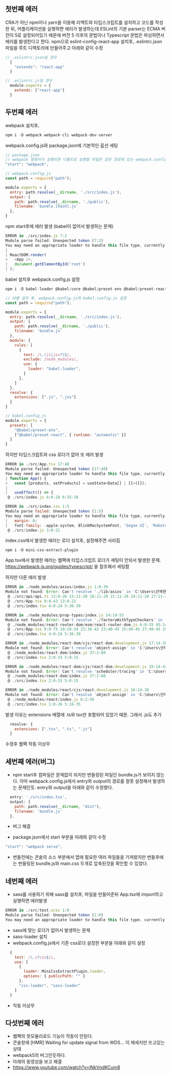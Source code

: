 ## 첫번째 에러
CRA가 아닌 npm이나 yarn을 이용해 리액트와 타입스크립트를 설치하고 코드를 작성한 뒤, 어플리케이션을 실행하면 에러가 발생하는데 ESLint의 기본 parser는 ECMA 버전이 5로 설정되어있기 때문에 버전 5 이후의 문법이나 Typescript 문법은 파싱하면서 에러를 발생한다고 한다. 
npm으로 eslint-config-react-app 설치후, .eslintrc.json 파일을 루트 디렉토리에 만들어주고 아래와 같이 수정
```js
// .eslintrc.json일 경우
  {
    "extends": "react-app"
  }

// .eslintrc.js일 경우
  module.exports = {
    extends: ["react-app"]
  }
```

## 두번째 에러
webpack 설치후,  
```js
npm i -D webpack webpack-cli webpack-dev-server
```
webpack.config.js와 package.json에 기본적인 옵션 세팅
```js
// package.json
// webpack 명령어가 실행되면 디폴트로 실행할 파일은 같은 경로에 있는 webpack.config.js에 내용을 가지고 빌드 된다.
"start": "webpack",

// webpack.config.js
const path = require("path");

module.exports = {
  entry: path.resolve(__dirname, './src/index.js'),
  output: {
    path: path.resolve(__dirname, './public'),
    filename: 'bundle.[hash].js'
  },
}
```

npm start후에 에러 발생 (babel이 없어서 발생하는 문제)
```js
ERROR in ./src/index.js 7:2
Module parse failed: Unexpected token (7:2)
You may need an appropriate loader to handle this file type, currently no loaders are configured to process this file. See https://webpack.js.org/concepts#loaders
|
| ReactDOM.render(
>   <App />,
|   document.getElementById('root')
| );
```

babel 설치후 webpack.config.js 설정
```js
npm i -D babel-loader @babel/core @babel/preset-env @babel/preset-react

// 바벨 설치 후, webpack.config.js와 babel.config.js 설정
const path = require("path");

module.exports = {
  entry: path.resolve(__dirname, './src/index.js'),
  output: {
    path: path.resolve(__dirname, './public'),
    filename: 'bundle.js'
  },
  module: {
    rules: [
      {
        test: /\.(js|jsx?)$/,
        exclude: /node_modules/,
        use: {
          loader: "babel-loader",
        }
      },
    ]
  },
  resolve: {
    extensions: [".js", ".jsx"]
  }
}

// babel.config.js
module.exports = {
  presets: [
    "@babel/preset-env",
    ["@babel/preset-react", { runtime: "automatic" }]
  ]
}
```

하지만 타입스크립트와 css 로더가 없어 또 에러 발생
```js
ERROR in ./src/App.tsx 17:48
Module parse failed: Unexpected token (17:48)
You may need an appropriate loader to handle this file type, currently no loaders are configured to process this file. See https://webpack.js.org/concepts#loaders|
| function App() {
>   const [products, setProducts] = useState<Data[] | []>([]);
|
|   useEffect(() => {
 @ ./src/index.js 4:0-28 6:35-38

ERROR in ./src/index.css 1:5
Module parse failed: Unexpected token (1:5)
You may need an appropriate loader to handle this file type, currently no loaders are configured to process this file. See https://webpack.js.org/concepts#loaders> body {
|   margin: 0;
|   font-family: -apple-system, BlinkMacSystemFont, 'Segoe UI', 'Roboto', 'Oxygen',
 @ ./src/index.js 3:0-21
```

index.css에서 발생한 에러는 로더 설치후, 설정해주면 사라짐
```
npm i -D mini-css-extract-plugin
```

App.tsx에서 발생한 에러는 웹팩에 타입스크립트 로더가 세팅이 안되서 발생한 문제. https://webpack.js.org/guides/typescript/ 을 참조해서 세팅함

하지만 다른 에러 발생

```js
ERROR in ./node_modules/axios/index.js 1:0-39
Module not found: Error: Can't resolve './lib/axios' in 'C:\Users\안재현\Documents\공부\test-project\react-config\node_modules\axios'
 @ ./src/api/api.ts 12:0-26 15:11-20 18:11-20 21:11-20 24:11-20 27:11-21
 @ ./src/App.tsx 8:0-43 13:8-22
 @ ./src/index.tsx 4:0-24 5:36-39

ERROR in ./node_modules/prop-types/index.js 14:19-55
Module not found: Error: Can't resolve './factoryWithTypeCheckers' in 'C:\Users\안재현\Documents\공부\test-project\react-config\node_modules\prop-types'
 @ ./node_modules/react-router-dom/esm/react-router-dom.js 6:0-35 45:14-30 46:14-28 47:18-32 48:25-39 49:15-31 90:14-30 91:14-28 92:25-39 93:14-29 206:15-34 206:36-52 206:54-70 206:72-86 207:16-35 207:37-53 207:55-69 207:71-86 208:13-26 213:13-27 214:13-27 215:12-28 303:24-39 306:21-37 307:17-33 308:15-34 308:36-52 308:54-68 309:11-25 310:14-28 311:14-30 312:15-29 313:12-26 314:11-30 314:32-48 314:50-64
 @ ./src/App.tsx 9:0-75 19:28-34 22:36-42 23:40-45 25:40-45 27:40-45 29:40-45
 @ ./src/index.tsx 4:0-24 5:36-39

ERROR in ./node_modules/react-dom/cjs/react-dom.development.js 17:14-38
Module not found: Error: Can't resolve 'object-assign' in 'C:\Users\안재현\Documents\공부\test-project\react-config\node_modules\react-dom\cjs'
 @ ./node_modules/react-dom/index.js 37:2-60
 @ ./src/index.tsx 2:0-33 5:0-15

ERROR in ./node_modules/react-dom/cjs/react-dom.development.js 19:14-42
Module not found: Error: Can't resolve 'scheduler/tracing' in 'C:\Users\안재현\Documents\공부\test-project\react-config\node_modules\rst-project\react-config\node_modules\react-dom\cjs'
 @ ./node_modules/react-dom/index.js 37:2-60
 @ ./src/index.tsx 2:0-33 5:0-15

ERROR in ./node_modules/react/cjs/react.development.js 16:14-38                                 roject\react-config\node_modules\react
Module not found: Error: Can't resolve 'object-assign' in 'C:\Users\안재현\Documents\공부\test-project\react-config\node_modules\react\cjs'
 @ ./node_modules/react/index.js 6:2-56
 @ ./src/index.tsx 1:0-26 5:16-35
```

발생 이유는 extensions 배열에 .ts와 tsx만 포함되어 있었기 때문. 그래서 .js도 추가

```js
  resolve: {
    extensions: [".tsx", ".ts", ".js"]
  }
```

수정후 웹팩 작동 이상무

## 세번째 에러(버그)
- npm start후 컴파일은 문제없이 되지만 번들링된 파일인 bundle.js가 보이지 않는다. 
아마 webpack.config.js에서 entry와 output의 경로를 잘못 설정해서 발생하는 문제인듯.
entry와 output을 아래와 같이 수정했다.
```js
  entry: './src/index.tsx',
  output: {
    path: path.resolve(__dirname, "dist"),
    filename: 'bundle.js'
  },
```
- 버그 해결

- package.json에서 start 부분을 아래와 같이 수정
```js
"start": "webpack serve",
```

- 번들전에는 콘솔의 소스 부분에서 앱에 필요한 여러 파일들을 가져왔지만 번들후에는 번들링된 bundle.js와 main.css 두개로 압축된것을 확인할 수 있었다.

## 네번째 에러 
- sass를 사용하기 위해 sass를 설치후, 파일을 만들어준뒤 App.tsx에 import하고 실행하면 에러발생
```js
ERROR in ./src/test.scss 1:0
Module parse failed: Unexpected token (1:0)
You may need an appropriate loader to handle this file type, currently no loaders are configured to process this file. See https://webpack.js.org/concepts#loaders
```
- sass에 맞는 로더가 없어서 발생하는 문제
- sass-loader 설치
- webpack.config.js에서 기존 css로더 설정한 부분을 아래와 같이 설정
```js
  {
    test: /\.s?css$/i,
    use: [
      {
        loader: MiniCssExtractPlugin.loader,
        options: { publicPath: "" }
      },
      "css-loader", "sass-loader"
    ]
  }
```
- 작동 이상무

## 다섯번째 에러
- 웹팩의 핫모듈리로드 기능이 작동이 안된다.
- 콘솔창에 [HMR] Waiting for update signal from WDS... 이 메세지만 뜨고있는 상태
- webpack5의 버그인듯하다.
- 아래의 동영상을 보고 해결
- https://www.youtube.com/watch?v=lNkVndKCum8

